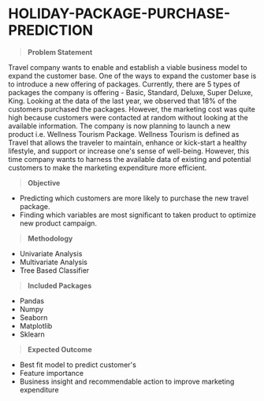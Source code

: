 # HOLIDAY-PACKAGE-PURCHASE-PREDICTION

> **Problem Statement**

Travel company wants to enable and establish a viable business model to expand the customer base. One of the ways to expand the customer base is to introduce a new offering of packages. Currently, there are 5 types of packages the company is offering - Basic, Standard, Deluxe, Super Deluxe, King. Looking at the data of the last year, we observed that 18% of the customers purchased the packages. However, the marketing cost was quite high because customers were contacted at random without looking at the available information. The company is now planning to launch a new product i.e. Wellness Tourism Package. Wellness Tourism is defined as Travel that allows the traveler to maintain, enhance or kick-start a healthy lifestyle, and support or increase one's sense of well-being. However, this time company wants to harness the available data of existing and potential customers to make the marketing expenditure more efficient.

>  **Objective**

* Predicting which customers are more likely to purchase the new travel package.
* Finding which variables are most significant to taken product to optimize new product campaign.

> **Methodology**

* Univariate Analysis
* Multivariate Analysis
* Tree Based Classifier

> **Included Packages**

* Pandas
* Numpy
* Seaborn
* Matplotlib
* Sklearn

> **Expected Outcome**

* Best fit model to predict customer's 
* Feature importance
* Business insight and recommendable action to improve marketing expenditure
